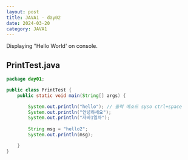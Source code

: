 ```yaml
---
layout: post
title: JAVA1 - day02
date: 2024-03-20
category: JAVA1
---
```


Displaying "Hello World' on console.

## PrintTest.java
```java
package day01;

public class PrintTest {
	public static void main(String[] args) {

		System.out.println("hello"); // 출력 메소드 syso ctrl+space
		System.out.println("안녕하세요");
		System.out.println("자바1일차");
		
		String msg = "hello2";
		System.out.println(msg);

	}
}
```

